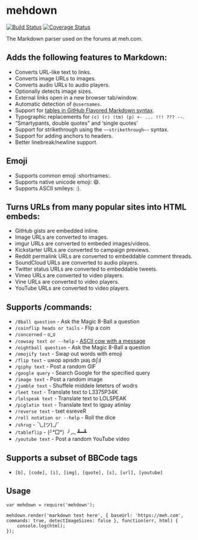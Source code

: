 # mehdown

[![Build Status](https://github.com/mediocre/mehdown/actions/workflows/continuousIntegration.yaml/badge.svg?branch=main)](https://github.com/mediocre/mehdown/actions?query=workflow%3Abuild+branch%3Amain)
[![Coverage Status](https://coveralls.io/repos/github/mediocre/mehdown/badge.svg?branch=main)](https://coveralls.io/github/mediocre/mehdown?branch=main)

The Markdown parser used on the forums at meh.com.

## Adds the following features to Markdown:

- Converts URL-like text to links.
- Converts image URLs to images.
- Converts audio URLs to audio players.
- Optionally detects image sizes.
- External links open in a new browser tab/window.
- Automatic detection of `@usernames`.
- Support for [tables in GitHub Flavored Markdown syntax](https://help.github.com/articles/organizing-information-with-tables/).
- Typographic replacements for `(c) (r) (tm) (p) +- ... !!! ??? --`.
- “Smartypants, double quotes” and ‘single quotes’
- Support for strikethrough using the `~~strikethrough~~` syntax.
- Support for adding anchors to headers.
- Better linebreak/newline support.

## Emoji

- Supports common emoji :shortnames:.
- Supports native unicode emoji: 😄.
- Supports ASCII smileys: :).

## Turns URLs from many popular sites into HTML embeds:

- GitHub gists are embedded inline.
- Image URLs are converted to images.
- imgur URLs are converted to embeded images/videos.
- Kickstarter URLs are converted to campaign previews.
- Reddit permalink URLs are converted to embeddable comment threads.
- SoundCloud URLs are converted to audio players.
- Twitter status URLs are converted to embeddable tweets.
- Vimeo URLs are converted to video players.
- Vine URLs are converted to video players.
- YouTube URLs are converted to video players.

## Supports /commands:

- `/8ball question` - Ask the Magic 8-Ball a question
- `/coinflip heads or tails` - Flip a coin
- `/concerned` - ಠ_ಠ
- `/cowsay text or --help` - [ASCII cow with a message](https://en.wikipedia.org/wiki/Cowsay)
- `/eightball question` - Ask the Magic 8-Ball a question
- `/emojify text` - Swap out words with emoji
- `/flip text` - uʍop ǝpısdn ʇxǝʇ dıʃℲ
- `/giphy text` - Post a random GIF
- `/google query` - Search Google for the specified query
- `/image text` - Post a random image
- `/jumble text` - Shuffele middele letetsrs of wodrs
- `/leet text` - Translate text to L3375P34K
- `/lolspeak text` - Translate text to LOLSPEAK
- `/piglatin text` - Translate text to igpay atinlay
- `/reverse text` - txet esreveR
- `/roll notation or --help` - Roll the dice
- `/shrug` - ¯\\\_(ツ)\_/¯
- `/tableflip` - (╯°□°）╯︵ ┻━┻
- `/youtube text` - Post a random YouTube video

## Supports a subset of BBCode tags

- `[b], [code], [i], [img], [quote], [s], [url], [youtube]`

## Usage

```
var mehdown = require('mehdown');

mehdown.render('markdown text here', { baseUrl: 'https://meh.com', commands: true, detectImageSizes: false }, function(err, html) {
    console.log(html);
});
```